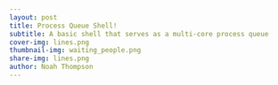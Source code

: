```yaml
---
layout: post
title: Process Queue Shell!
subtitle: A basic shell that serves as a multi-core process queue
cover-img: lines.png
thumbnail-img: waiting_people.png
share-img: lines.png
author: Noah Thompson
---
```


